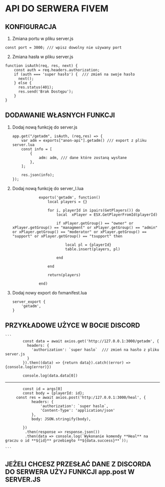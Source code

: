 # API DO SERWERA FIVEM 

## KONFIGURACJA

1. Zmiana portu w pliku server.js

```
const port = 3000; /// wpisz dowolny nie używany port
```
2. Zmiana hasła w pliku server.js

```
function isAuth(req, res, next) {
    const auth = req.headers.authorization;
    if (auth === 'super hasło') {  /// zmień na swoje hasło
      next();
    } else {
      res.status(401);
      res.send('Brak Dostępu');
    }
}

```


## DODAWANIE WŁASNYCH FUNKCJI

1. Dodaj nową funkcję do server.js

    ```
    app.get("/getadm", isAuth, (req,res) => {
        var adm = exports["anon-api"].getadm() /// export z pliku server.lua
        const info = [
            {
                adm: adm, /// dane które zostaną wysłane 
            },
        ];
      
        res.json(info);
    });
    
    ```
2. Dodaj nową funkcję do server_l.lua
    ```
                exports('getadm', function()
                    local players = {}
                    
                    for i, playerId in ipairs(GetPlayers()) do
                        local  xPlayer = ESX.GetPlayerFromId(playerId)
                
                        if xPlayer.getGroup() == "owner" or xPlayer.getGroup() == "managment" or xPlayer.getGroup() == "admin" or xPlayer.getGroup() == "moderator" or xPlayer.getGroup() == "support" or xPlayer.getGroup() == "tsupport" then
                
                            local pl = {playerId}
                            table.insert(players, pl)
                
                        end
                    
                    end
                
                    return(players)
                
                end)
    
    ```

3. Dodaj nowy export do fxmanifest.lua

    ```
    server_export {
        'getadm',
    }
    ```

## PRZYKŁADOWE UŻYCE W BOCIE DISCORD

    ```
            const data = await axios.get('http://127.0.0.1:3000/getadm', {
              headers: {
                'authorization': `super haslo`  /// zmień na hasło z pliku server.js
              }
            }).then((data) => {return data}).catch((error) => {console.log(error)})
    
            console.log(data.data[0])


--------------------------------------------------------------------------------------------------------------------------

            const id = args[0]
            const body = {playerId: id};
         const res = await axios.post('http:/127.0.0.1:3000/heal', {
                headers: {
                    'authorization': `super haslo`,
                    'Content-Type': 'application/json'
                },
                body: JSON.stringify(body),
    
            })
             .then(response => response.json())
             .then(data => console.log(`Wykonanie komendy **Heal** na graczu o id **${id}** przebiegło **${data.success}**`));

    ```

## JEŻELI CHCESZ PRZESŁAĆ DANE Z DISCORDA DO SERWERA UŻYJ FUNKCJI app.post W SERVER.JS


